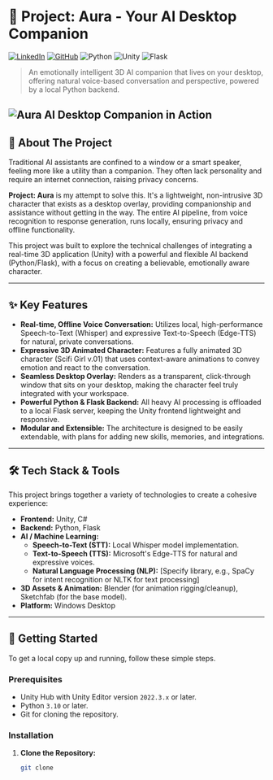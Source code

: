 # 🤖 Project: Aura - Your AI Desktop Companion

[![LinkedIn](https://img.shields.io/badge/LinkedIn-YourName-blue?style=for-the-badge&logo=linkedin)](https://www.linkedin.com/in/your-linkedin-url/)
[![GitHub](https://img.shields.io/badge/GitHub-YourUsername-lightgrey?style=for-the-badge&logo=github)](https://github.com/your-username)
![Python](https://img.shields.io/badge/Python-3.10-blue.svg?style=for-the-badge&logo=python)
![Unity](https://img.shields.io/badge/Unity-2022.3-black.svg?style=for-the-badge&logo=unity)
![Flask](https://img.shields.io/badge/Flask-black?style=for-the-badge&logo=flask)


> An emotionally intelligent 3D AI companion that lives on your desktop, offering natural voice-based conversation and perspective, powered by a local Python backend.

![Aura AI Desktop Companion in Action](https://github.com/your-username/your-repo-name/blob/main/docs/demo.gif)
---

## 🎯 About The Project

Traditional AI assistants are confined to a window or a smart speaker, feeling more like a utility than a companion. They often lack personality and require an internet connection, raising privacy concerns.

**Project: Aura** is my attempt to solve this. It's a lightweight, non-intrusive 3D character that exists as a desktop overlay, providing companionship and assistance without getting in the way. The entire AI pipeline, from voice recognition to response generation, runs locally, ensuring privacy and offline functionality.

This project was built to explore the technical challenges of integrating a real-time 3D application (Unity) with a powerful and flexible AI backend (Python/Flask), with a focus on creating a believable, emotionally aware character.

---

## ✨ Key Features

* **Real-time, Offline Voice Conversation:** Utilizes local, high-performance Speech-to-Text (Whisper) and expressive Text-to-Speech (Edge-TTS) for natural, private conversations.
* **Expressive 3D Animated Character:** Features a fully animated 3D character (Scifi Girl v.01) that uses context-aware animations to convey emotion and react to the conversation.
* **Seamless Desktop Overlay:** Renders as a transparent, click-through window that sits on your desktop, making the character feel truly integrated with your workspace.
* **Powerful Python & Flask Backend:** All heavy AI processing is offloaded to a local Flask server, keeping the Unity frontend lightweight and responsive.
* **Modular and Extensible:** The architecture is designed to be easily extendable, with plans for adding new skills, memories, and integrations.

---

## 🛠️ Tech Stack & Tools

This project brings together a variety of technologies to create a cohesive experience:

* **Frontend:** Unity, C#
* **Backend:** Python, Flask
* **AI / Machine Learning:**
    * **Speech-to-Text (STT):** Local Whisper model implementation.
    * **Text-to-Speech (TTS):** Microsoft's Edge-TTS for natural and expressive voices.
    * **Natural Language Processing (NLP):** [Specify library, e.g., SpaCy for intent recognition or NLTK for text processing]
* **3D Assets & Animation:** Blender (for animation rigging/cleanup), Sketchfab (for the base model).
* **Platform:** Windows Desktop

---

## 🚀 Getting Started

To get a local copy up and running, follow these simple steps.

### Prerequisites

* Unity Hub with Unity Editor version `2022.3.x` or later.
* Python `3.10` or later.
* Git for cloning the repository.

### Installation

1.  **Clone the Repository:**
    ```bash
    git clone
